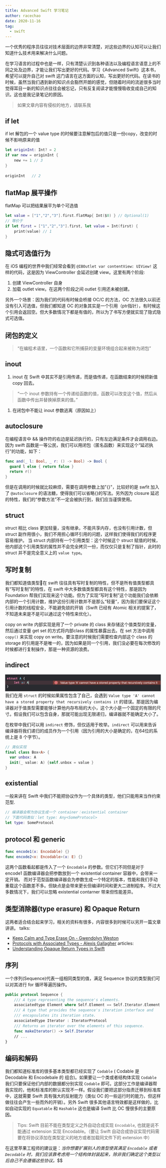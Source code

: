 ```yaml
---
title: Advanced Swift 学习笔记
author: racechao
date: 2020-11-16
tag:
  - swift
---
```


一个优秀的程序员往往对技术层面的边界非常清楚，对这些边界的认知可以让我们知道什么技术用来解决什么问题。

在学习语言的过程中也是一样，只有清楚认识到各种语法以及编程语言语意上的不同之处及边界，才能让我们写出更好的代码。学习《Advanced Swift》这本书，希望可以提升自己对 swift 这门语言在这方面的认知，写出更好的代码。在读书的时候，虽然当我们遇到新的知识点会豁然开朗的感觉，但随着时间的流逝很多当时觉得耳目一新的知识点往往会被忘记，只有反复阅读才能慢慢吸收变成自己的知识。这也是我记录笔记的原因。

> 如果文章内容有侵权的地方，请联系我

## if let
if let 解包的一个 value type 的时候要注意解包后的值只是一份copy，改变的时候不影响原来的值
```swift
let originInt: Int? = 2
if var new = originInt {
    new += 1 // 3
}

originInt   // 2
```

## flatMap 展平操作
flatMap 可以把结果展平为单个可选值
```swift
let value = ["1","2","3"].first.flatMap{ Int($0) } // Optional(1)
// 等价于
if let first = ["1","2","3"].first, let value = Int(first) {
    print(value) // 1
}
```

## 隐式可选值行为
在 iOS 编程的世界中我们经常会看到 `@IBOutlet var contentView: UIView!` 这样的代码，这是因为 ViewController 会延迟创建 view。这里有两个阶段:
 1. 创建 ViewController 自身 
 2. 加载 outlet view。在这两个阶段之间 outlet 引用还未被创建。

另外一个场景：因为我们的代码有时候会桥接 OC/C 的方法，OC 方法很久以前还没有引入可选值，但我们都知道 OC 的对象其实是一个引用（ptr指针），有时候这个引用会返回空。但大多数情况下都是有值的，所以为了书写方便就实现了隐式隐式可选值。

## 闭包的定义
> “在编程术语里，一个函数和它所捕获的变量环境组合起来被称为闭包”

## inout
1. inout 在 Swift 中其实不是引用传递，而是值传递，在函数结束的时候把新值 copy 回去。
> “一个 inout 参数持有一个传递给函数的值，函数可以改变这个值，然后从函数中传出并替换掉原来的值。”

1. 在闭包中不能让 inout 参数逃离（原因如上）

## autoclosure
在编程语言中 && 操作符的右边是延迟执行的，只有左边满足条件才会调用右边。因为 swift 函数是一等公民，我们可以用闭包（匿名函数）来实现这个“延迟执行”的功能，如下：
```swift
func and(_ l: Bool, _ r: () -> Bool) -> Bool {
  guard l else { return false }
  return r()
}
```
但是在调用的时候就比较麻烦，需要在调用参数上加"{}"，比较好的是 swfit 加入了 `@autoclosure` 的语法糖，使得我们可以省略{}的写法。另外因为 closure 延迟的特性，我们的“参数方法”不一定会被执行到，我们应当谨慎使用。

## struct 
struct 相比 class 更加轻量，没有继承，不能共享内存，也没有引用计数，但 struct 副作用很小，我们不用担心循环引用的问题，这样我们使得我们的程序更容易维护。
当 struct 内部持有一个引用类型：这个时候这个 struct 赋值的时候，他内部这个引用类型的属性并不会完全拷贝一份，而仅仅只是复制了指针，此时的 struct 并不是完全意义上的 `value type`。

## 写时复制
我们都知道值类型在 swift 往往具有写时复制的特性，但不是所有值类型都具有“写时复制”的特性，在 swift 中大多数值类型都具有这个特性，那是因为 Foundation 帮我们实现来这个功能。但为了实现“写时复制”这个功能我们会依赖内部的一个引用计数，维护这份引用计数并不是那么“轻量”，因为我们要保证这个引用计数的线程安全，不能避免锁的开销（Swift 已经有 Atomic 相关的提案了，不知道未来是不是可以通过这个特性来优化）。

copy on write 内部实现是用了一个 private 的 class 来存储这个值类型的变量，然后通过变量 get set 的方式将内部class 的属性暴露出去。在 set 方法中调用 `copy()` 来实现 copy on write。要注意的时候我们需要检查内部这个 class 的 storage 的引用是不是唯一的，因为如果是同一个引用，我们没必要在每次修改的时候都进行复制操作，那是一种资源的浪费。

## indirect

![img](/assets/img/struct-recursively.png)
我们在用 `struct` 的时候如果属性包含了自己，会遇到 `Value type 'A' cannot have a stored property that recursively contains it` 的错误。那是因为编译器对于值类型需要能够计算他内存布局的大小，这个大小是一个固定的有限的尺寸。假设我们可以包含自身，那就可能出现无限递归，编译器就不能确定大小了。

在枚举中我们可以用 `indirect` 修饰，但仅适用于枚举。`indirect` 可以用来告诉编译器将我们递归的成员作为一个引用（因为引用的大小是确定的，在64位的系统上是 8 个字节）。

```swift
// 类似实现
final class Box<A> {
  var unbox: A
  init(_ value: A) {self.unbox = value }
}
```
## existential
一般来讲在 Swift 中我们不能把协议作为一个具体的类型，他们只能用来当作约束范型.

```swift
// 编译器会帮为协议生成一个 container：existential container
// 下面代码类似：let type: Any<SomeProtocol>
let type: SomeProtocol
```

## protocol 和 generic
```swift
func encode1(x: Encodable) {}
func encode2<x: Encodable>(x: E) {}
```
这两个函数看起都是传入了一个 `Encodable` 的参数。但它们不同但是对于 encode1 函数编译器会把参数放到一个 existential container 容器中，会带来一定开销。
而对于范型函数编译器会为参数生成一个特定的版本，性能和我们手动重载这个函数差不多。但缺点是会带来更长但编译时间和更大二进制程序。不过大多数情况下，我们可以忽略 existential contarner 带来但性能差异。

## 类型消除器(type erasure) 和 Opaque Return
这两者适合结合起来学习，相关的资料有很多，内容很多到时候可以另开一篇文章讲讲。
talks: 
- [Keep Calm and Type Erase On - Gwendolyn Weston](https://academy.realm.io/posts/tryswift-gwendolyn-weston-type-erasure/)
- [Protocols with Associated Types - Alexis Gallagher](https://www.youtube.com/watch?v=XWoNjiSPqI8)
articles:
- [Understanding Opaque Return Types in Swift](https://www.alfianlosari.com/posts/understanding-opaque-return-type/)

## 序列
一个序列(Sequence)代表一组相同类型的值，满足 Sequence 协议的类型我们可以对其进行 for 循环等遍历操作。
```swift
public protocol Sequence {
    /// A type representing the sequence's elements.
    associatedtype Element where Self.Element == Self.Iterator.Element
    /// A type that provides the sequence's iteration interface and
    /// encapsulates its iteration state.
    associatedtype Iterator : IteratorProtocol
    /// Returns an iterator over the elements of this sequence.
    func makeIterator() -> Self.Iterator
    // ...
}
```

## 编码和解码

我们都知道标准库的很多基本类型都已经实现了 `Codable` ( Codable 是 Decodable 和 Encodebale 的 组合)。如果要让一个类或者结构体实现 `Codable` 我们只要保证他们内部的数据都分别实现 `Codable` 即可。这部分工作是编译器帮我实现的，他和标准库的默认实现不一样。假设我们要把这部分指责迁移到标准库中，这就需要 Swift 具有强大的反射能力（类似 OC 的一些运行时的能力，但这样做往往会产生一些而外的开销）。另外 Swift 很多其他语言特效都是这样做的，比如自动实现的 `Equatable` 和 `Hashable` 这也是编译 Swift 比 OC 慢很多的主要原因。

> Tips: Swift 目前不能在类型定义之外自动合成实现 `Encodable`, 也就是说不能通过 extension 实现 Encodable。（要让 Swift 自动合成协议实现代码需要在将协议添加在类型定义的地方或者加载同文件下的 extension 中）

在这里苹果工程师的建议是：*当你想要扩展别人的类型使其满足 `Encodable` 或者 `Decodable` 时，我们应该靠考虑用一个结构体封装起来，除非我们确定这个类型以后自己不会遵循这些协议。*$$